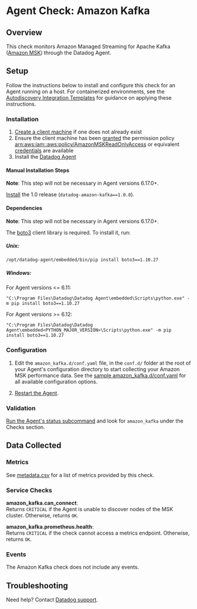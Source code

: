 # Agent Check: Amazon Kafka

## Overview

This check monitors Amazon Managed Streaming for Apache Kafka ([Amazon MSK][1]) through the Datadog Agent.

## Setup

Follow the instructions below to install and configure this check for an Agent running on a host. For containerized environments, see the [Autodiscovery Integration Templates][2] for guidance on applying these instructions.

### Installation

1. [Create a client machine][3] if one does not already exist
2. Ensure the client machine has been [granted][4] the permission policy [arn:aws:iam::aws:policy/AmazonMSKReadOnlyAccess][5] or equivalent [credentials][6] are available
3. Install the [Datadog Agent][7]

#### Manual Installation Steps

**Note**: This step will not be necessary in Agent versions 6.17.0+.

[Install][13] the 1.0 release (`datadog-amazon-kafka==1.0.0`).

#### Dependencies

**Note**: This step will not be necessary in Agent versions 6.17.0+.

The [boto3][14] client library is required. To install it, run:

##### Unix:

```
/opt/datadog-agent/embedded/bin/pip install boto3==1.10.27
```

##### Windows:

For Agent versions <= 6.11:
```
"C:\Program Files\Datadog\Datadog Agent\embedded\Scripts\python.exe" -m pip install boto3==1.10.27
```

For Agent versions >= 6.12:
```
"C:\Program Files\Datadog\Datadog Agent\embedded<PYTHON_MAJOR_VERSION>\Scripts\python.exe" -m pip install boto3==1.10.27
```

### Configuration

1. Edit the `amazon_kafka.d/conf.yaml` file, in the `conf.d/` folder at the root of your Agent's configuration directory to start collecting your Amazon MSK performance data. See the [sample amazon_kafka.d/conf.yaml][8] for all available configuration options.

2. [Restart the Agent][9].

### Validation

[Run the Agent's status subcommand][10] and look for `amazon_kafka` under the Checks section.

## Data Collected

### Metrics

See [metadata.csv][11] for a list of metrics provided by this check.

### Service Checks

**amazon_kafka.can_connect**:<br>
Returns `CRITICAL` if the Agent is unable to discover nodes of the MSK cluster. Otherwise, returns `OK`.

**amazon_kafka.prometheus.health**:<br>
Returns `CRITICAL` if the check cannot access a metrics endpoint. Otherwise, returns `OK`.

### Events

The Amazon Kafka check does not include any events.

## Troubleshooting

Need help? Contact [Datadog support][12].

[1]: https://aws.amazon.com/msk
[2]: https://docs.datadoghq.com/agent/autodiscovery/integrations
[3]: https://docs.aws.amazon.com/msk/latest/developerguide/create-client-machine.html
[4]: https://docs.aws.amazon.com/AWSEC2/latest/UserGuide/iam-roles-for-amazon-ec2.html#attach-iam-role
[5]: https://console.aws.amazon.com/iam/home?#/policies/arn:aws:iam::aws:policy/AmazonMSKReadOnlyAccess
[6]: https://boto3.amazonaws.com/v1/documentation/api/latest/guide/configuration.html#configuring-credentials
[7]: https://docs.datadoghq.com/agent
[8]: https://github.com/DataDog/integrations-core/blob/master/amazon_kafka/datadog_checks/amazon_kafka/data/conf.yaml.example
[9]: https://docs.datadoghq.com/agent/guide/agent-commands/#start-stop-and-restart-the-agent
[10]: https://docs.datadoghq.com/agent/guide/agent-commands/#agent-status-and-information
[11]: https://github.com/DataDog/integrations-core/blob/master/amazon_kafka/metadata.csv
[12]: https://docs.datadoghq.com/help
[13]: https://docs.datadoghq.com/agent/guide/integration-management/#install
[14]: https://aws.amazon.com/sdk-for-python/
